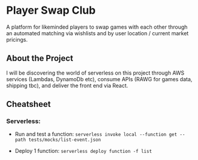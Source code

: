 # Player Swap Club

A platform for likeminded players to swap games with each other through an automated matching via wishlists and by user location / current market pricings.

## About the Project

I will be discovering the world of serverless on this project through AWS services (Lambdas, DynamoDb etc), consume APIs (RAWG for games data, shipping tbc), and deliver the front end via React.



## Cheatsheet

### Serverless:


- Run and test a function:
```serverless invoke local --function get --path tests/mocks/list-event.json```

- Deploy 1 function:
```serverless deploy function -f list```

